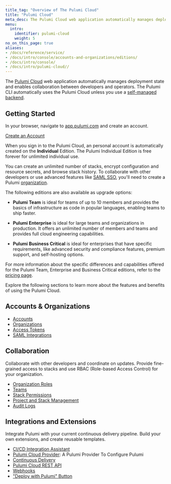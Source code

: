 ```yaml
---
title_tag: "Overview of The Pulumi Cloud"
title: "Pulumi Cloud"
meta_desc: The Pulumi Cloud web application automatically manages deployment state and enables collaboration between developers and operators.
menu:
  intro:
    identifier: pulumi-cloud
    weight: 5
no_on_this_page: true
aliases:
- /docs/reference/service/
- /docs/intro/console/accounts-and-organizations/editions/
- /docs/intro/console/
- /docs/intro/pulumi-cloud//
---
```


The [Pulumi Cloud](https://app.pulumi.com) web application automatically manages deployment state and enables collaboration between developers and operators. The Pulumi CLI automatically uses the Pulumi Cloud unless you use a [self-managed backend](/docs/intro/concepts/state/).

## Getting Started

In your browser, navigate to <a href="https://app.pulumi.com" target="_blank">app.pulumi.com</a> and create an account.

<a class="btn btn-secondary" href="https://app.pulumi.com/signup" target="_blank">Create an Account</a>

When you sign in to the Pulumi Cloud, an personal account is automatically
created on the **Individual** Edition. The Pulumi Individual Edition is free forever for unlimited individual use.

You can create an unlimited number of stacks, encrypt configuration and resource secrets, and browse stack history. To collaborate with other developers or use advanced features like [SAML SSO](/docs/guides/saml/), you'll need to create a Pulumi [organization](/docs/intro/pulumi-cloud/organizations/).

The following editions are also available as upgrade options:

* **Pulumi Team** is ideal for teams of up to 10 members and provides the basics of infrastructure as code in popular languages, enabling teams to ship faster.

* **Pulumi Enterprise** is ideal for large teams and organizations in production. It offers an unlimited number of members and teams and provides full cloud engineering capabilities.

* **Pulumi Business Critical** is ideal for enterprises that have specific requirements, like advanced security and compliance features, premium support, and self-hosting options.

For more information about the specific differences and capabilities offered for the
Pulumi Team, Enterprise and Business Critical editions, refer to the [pricing page](/pricing/).

Explore the following sections to learn more about the features and benefits of using the Pulumi Cloud.

## Accounts & Organizations

* [Accounts](/docs/intro/pulumi-cloud/accounts/)
* [Organizations](/docs/intro/pulumi-cloud/organizations/)
* [Access Tokens](/docs/intro/pulumi-cloud/accounts#access-tokens)
* [SAML Integrations](/docs/guides/saml/)

## Collaboration

Collaborate with other developers and coordinate on updates. Provide fine-grained access to stacks and use RBAC (Role-based Access Control) for your organization.

* [Organization Roles](/docs/intro/pulumi-cloud/organizations#organization-roles)
* [Teams](/docs/intro/pulumi-cloud/teams/)
* [Stack Permissions](/docs/intro/pulumi-cloud/projects-and-stacks#stack-permissions)
* [Project and Stack Management](/docs/intro/pulumi-cloud/projects-and-stacks/)
* [Audit Logs](/docs/intro/pulumi-cloud/audit-logs/)

## Integrations and Extensions

Integrate Pulumi with your current continuous delivery pipeline. Build your own extensions, and create reusable templates.

* [CI/CD Integration Assistant](/docs/intro/pulumi-cloud/ci-cd-integration-assistant)
* [Pulumi Cloud Provider](/registry/packages/pulumiservice/): A Pulumi Provider To Configure Pulumi
* [Continuous Delivery](/docs/guides/continuous-delivery/)
* [Pulumi Cloud REST API](/docs/reference/service-rest-api/)
* [Webhooks](/docs/intro/pulumi-cloud/webhooks/)
* ["Deploy with Pulumi" Button](/docs/intro/pulumi-cloud/pulumi-button)
